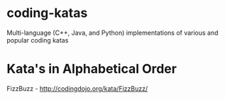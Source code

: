 # coding-katas
Multi-language (C++, Java, and Python) implementations of various and popular coding katas

# Kata's in Alphabetical Order
FizzBuzz - http://codingdojo.org/kata/FizzBuzz/
